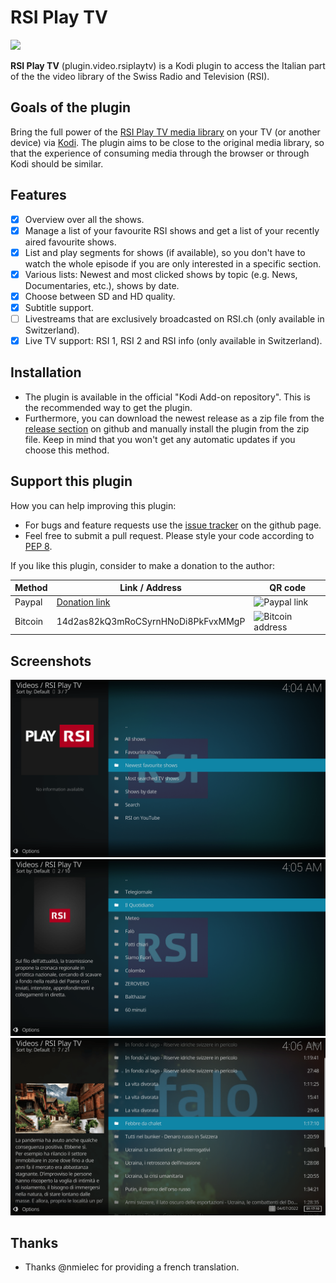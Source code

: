 # RSI Play TV

<img src="https://raw.githubusercontent.com/goggle/plugin.video.rsiplaytv/master/resources/icon.png" width="256">

**RSI Play TV** (plugin.video.rsiplaytv) is a Kodi plugin to access the Italian part of the the video library of the Swiss Radio and Television (RSI).

## Goals of the plugin
Bring the full power of the [RSI Play TV media library](https://www.rsi.ch/play/tv) on your TV (or another device) via [Kodi](https://kodi.tv/). The plugin aims to be close to the original media library, so that the experience of consuming media through the browser or through Kodi should be similar.

## Features
 - [x] Overview over all the shows.
 - [x] Manage a list of your favourite RSI shows and get a list of your recently aired favourite shows.
 - [x] List and play segments for shows (if available), so you don't have to watch the whole episode if you are only interested in a specific section.
 - [x] Various lists: Newest and most clicked shows by topic (e.g. News, Documentaries, etc.), shows by date. 
 - [x] Choose between SD and HD quality.
 - [x] Subtitle support.
 - [ ] Livestreams that are exclusively broadcasted on RSI.ch (only available in Switzerland).
 - [x] Live TV support: RSI 1, RSI 2 and RSI info (only available in Switzerland).

## Installation
 - The plugin is available in the official "Kodi Add-on repository". This is the recommended way to get the plugin.
 - Furthermore, you can download the newest release as a zip file from the [release section](https://github.com/goggle/plugin.video.rsiplaytv/releases) on github and manually install the plugin from the zip file. Keep in mind that you won't get any automatic updates if you choose this method.

## Support this plugin
How you can help improving this plugin:
 - For bugs and feature requests use the [issue tracker](https://github.com/goggle/plugin.video.rsiplaytv/issues) on the github page.
 - Feel free to submit a pull request. Please style your code according to [PEP 8](https://www.python.org/dev/peps/pep-0008/).

If you like this plugin, consider to make a donation to the author:

| Method | Link / Address | QR code |
| --- | --- | --- |
| Paypal | [Donation link](https://www.paypal.com/cgi-bin/webscr?cmd=_s-xclick&hosted_button_id=ZXAFRHTZGRARS) | ![Paypal link](https://raw.githubusercontent.com/goggle/plugin.video.srfplaytv/e62b52bb394eeee98c929895005bbc33e6028770/paypal.png) |
| Bitcoin | 14d2as82kQ3mRoCSyrnHNoDi8PkFvxMMgP | ![Bitcoin address](https://raw.githubusercontent.com/goggle/plugin.video.srfplaytv/af1c696004d9b42c730dc55f7e66596ec3521b99/bitcoin.png) |


## Screenshots
![Category overview](https://raw.githubusercontent.com/goggle/plugin.video.rsiplaytv/master/resources/screenshot-01.png)
![A list menu](https://raw.githubusercontent.com/goggle/plugin.video.rsiplaytv/master/resources/screenshot-02.png)
![Episode information](https://raw.githubusercontent.com/goggle/plugin.video.rsiplaytv/master/resources/screenshot-03.png)

## Thanks
 * Thanks @nmielec for providing a french translation.